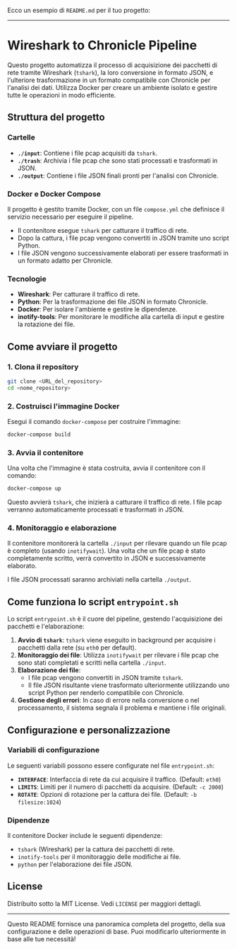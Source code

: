 Ecco un esempio di `README.md` per il tuo progetto:

---

# Wireshark to Chronicle Pipeline

Questo progetto automatizza il processo di acquisizione dei pacchetti di rete tramite Wireshark (`tshark`), la loro conversione in formato JSON, e l'ulteriore trasformazione in un formato compatibile con Chronicle per l'analisi dei dati. Utilizza Docker per creare un ambiente isolato e gestire tutte le operazioni in modo efficiente.

## Struttura del progetto

### Cartelle

- **`./input`**: Contiene i file pcap acquisiti da `tshark`.
- **`./trash`**: Archivia i file pcap che sono stati processati e trasformati in JSON.
- **`./output`**: Contiene i file JSON finali pronti per l'analisi con Chronicle.

### Docker e Docker Compose

Il progetto è gestito tramite Docker, con un file `compose.yml` che definisce il servizio necessario per eseguire il pipeline.

- Il contenitore esegue `tshark` per catturare il traffico di rete.
- Dopo la cattura, i file pcap vengono convertiti in JSON tramite uno script Python.
- I file JSON vengono successivamente elaborati per essere trasformati in un formato adatto per Chronicle.

### Tecnologie

- **Wireshark**: Per catturare il traffico di rete.
- **Python**: Per la trasformazione dei file JSON in formato Chronicle.
- **Docker**: Per isolare l'ambiente e gestire le dipendenze.
- **inotify-tools**: Per monitorare le modifiche alla cartella di input e gestire la rotazione dei file.

## Come avviare il progetto

### 1. Clona il repository

```bash
git clone <URL_del_repository>
cd <nome_repository>
```

### 2. Costruisci l'immagine Docker

Esegui il comando `docker-compose` per costruire l'immagine:

```bash
docker-compose build
```

### 3. Avvia il contenitore

Una volta che l'immagine è stata costruita, avvia il contenitore con il comando:

```bash
docker-compose up
```

Questo avvierà `tshark`, che inizierà a catturare il traffico di rete. I file pcap verranno automaticamente processati e trasformati in JSON.

### 4. Monitoraggio e elaborazione

Il contenitore monitorerà la cartella `./input` per rilevare quando un file pcap è completo (usando `inotifywait`). Una volta che un file pcap è stato completamente scritto, verrà convertito in JSON e successivamente elaborato.

I file JSON processati saranno archiviati nella cartella `./output`.

## Come funziona lo script `entrypoint.sh`

Lo script `entrypoint.sh` è il cuore del pipeline, gestendo l'acquisizione dei pacchetti e l'elaborazione:

1. **Avvio di `tshark`**: `tshark` viene eseguito in background per acquisire i pacchetti dalla rete (su `eth0` per default).
2. **Monitoraggio dei file**: Utilizza `inotifywait` per rilevare i file pcap che sono stati completati e scritti nella cartella `./input`.
3. **Elaborazione dei file**:
   - I file pcap vengono convertiti in JSON tramite `tshark`.
   - Il file JSON risultante viene trasformato ulteriormente utilizzando uno script Python per renderlo compatibile con Chronicle.
4. **Gestione degli errori**: In caso di errore nella conversione o nel processamento, il sistema segnala il problema e mantiene i file originali.

## Configurazione e personalizzazione

### Variabili di configurazione

Le seguenti variabili possono essere configurate nel file `entrypoint.sh`:

- **`INTERFACE`**: Interfaccia di rete da cui acquisire il traffico. (Default: `eth0`)
- **`LIMITS`**: Limiti per il numero di pacchetti da acquisire. (Default: `-c 2000`)
- **`ROTATE`**: Opzioni di rotazione per la cattura dei file. (Default: `-b filesize:1024`)

### Dipendenze

Il contenitore Docker include le seguenti dipendenze:

- `tshark` (Wireshark) per la cattura dei pacchetti di rete.
- `inotify-tools` per il monitoraggio delle modifiche ai file.
- `python` per l'elaborazione dei file JSON.

## License

Distribuito sotto la MIT License. Vedi `LICENSE` per maggiori dettagli.

---

Questo README fornisce una panoramica completa del progetto, della sua configurazione e delle operazioni di base. Puoi modificarlo ulteriormente in base alle tue necessità!